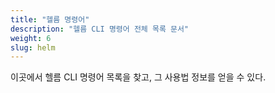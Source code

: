 ```yaml
---
title: "헬름 명령어"
description: "헬름 CLI 명령어 전체 목록 문서"
weight: 6
slug: helm
---
```


이곳에서 헬름 CLI 명령어 목록을 찾고, 그 사용법 정보를 얻을 수 있다.
